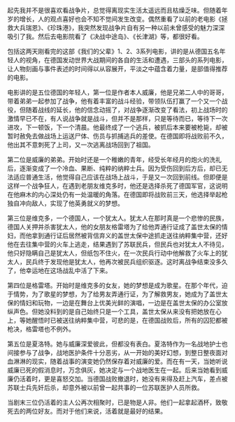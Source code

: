 
起先我并不是很喜欢看战争片，总觉得离现实生活太遥远而且枯燥乏味。但随着年岁的增长，人的观点喜好也会不知不觉间发生改变。偶然重看了以前的老电影《拯救大兵瑞恩》、《珍珠港》，我突然发现战争片自有另一种以前未曾感受的魅力深深吸引了我。然后去电影院看了《决战中途岛》、《长津湖》等，都很好看。

包括这两天刚看完的这部《我们的父辈》1、2、3系列电影，讲的是从德国五名年轻人的视角，在德国发动世界大战期间的各自的生活和遭遇，三部头的系列电影，让人物刻画与事件表述的时间得以从容展开，平淡之中蕴含着力量，是部值得推荐的电影。

电影讲的是五位德国的年轻人，第一位是作者本人威廉，他是兄弟二人中的哥哥，带着弟弟一起参加了战争，他有着丰富的战斗经验，带领队伍打赢了一个又一个战役，但随着战线的延长，他的信念动摇了，对战争逐渐改变了看法，初上战场时的激情早已不在，有人说战争就是战斗，但并不是那样，只是等待而已，等待下一次进攻，下一顿饭，下一个清晨。他最终成了一个逃兵，被抓后本来要被枪毙，却被暂时赦免去做战场上运送尸体、伤员与抓捕逃兵的差使。在德国即将战败前不久，他出其不意刺死了上司，又一次逃离战场回到了祖国。

第二位是威廉的弟弟。开始时还是一个稚嫩的青年，经受长年经月的炮火的洗礼后，逐渐变成了一个冷血、果断、纯粹的纳粹士兵。因为受伤回到后方后，却已无法适应普通生活，他觉得自己应该在战场上战斗，于是又一次回到前线。但即便是这样一个战争狂人，在遇到老朋友维克多时，他还是选择杀死了德国军官，这说明在他麻木的内心深处仍有一处温暖的角落。在德国即将战败前三天，他选择举起枪独自冲向敌人，实现了他英勇就义的梦想。

第三位是维克多，一个德国人，一个犹太人。犹太人在那时真是一个悲惨的民族，德国人关押并杀害犹太人，他的女朋友格雷塔为了给他弄通行证成了盖世太保的情妇，而他拿到通行证后居然被背信弃义的盖世太保中途抓走送往纳粹集中营，还好他在去往集中营的火车上逃走，结果遇到了苏联民兵，但民兵也对犹太人不待见，他只好隐瞒自己是犹太人，但纸包不住火，在一次民兵行动中他解救了火车上的犹太人，民兵终于发现他是犹太人，他再次被民兵组织驱逐。这时离战争结束没多久了，他幸运地在这场战乱中活了下来。

第四位是格雷塔。开始时是维克多的女友，她的梦想是成为歌星。在那个年代，迫于情势，为了歌星的梦想，为了给男友弄通行证，为了解救男友，她成为了盖世太保的情妇和玩物，一边是在舞台上优美光鲜的演唱，一边是在盖世太保的办公室放纵声色。但她没料到的是自己始终只是一个工具，盖世太保从来没有把她放在心上，等她醒悟时已被送往纳粹集中营，可悲的是，在德国战败后，所有的囚犯都被枪决，格雷塔也不例外。

第五位是夏洛特。她与威廉深爱彼此，但都没有表白。夏洛特作为一名战地护士也间接参与了战争，战地医护条件十分恶劣，从一开始的美好幻想，到整日整夜面对血淋淋的现实，随着战事的演变她仍然保存着对威廉的爱。而在有一天，当她听说威廉已死的假消息时，万念俱灰，她决定与一个战地医生在一起。后来当她看到威廉仍活着时，更是喜怒交加。当德国战败撤退时，她没有来得及赶上汽车，差点被苏联士兵先奷后杀，却意外被以前曾一起共事的一位苏联医护人员所救。

当剧末三位仍活着的主人公再次相聚时，已是物是人非。他们一起拿起酒杯，致敬死去的两位好友。而对于他们来说，活着就是最好的结果。